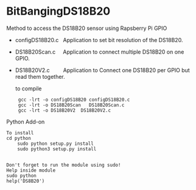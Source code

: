 BitBangingDS18B20
=================

Method to access the DS18B20 sensor using Rapsberry Pi GPIO

 - configDS18B20.c &nbsp;&nbsp;Application to set bit resolution  of the DS18B20.
 - DS18B20Scan.c &nbsp;&nbsp;&nbsp;&nbsp;Application to connect multiple DS18B20 on one GPIO.
 - DS18B20V2.c &nbsp;&nbsp;&nbsp;&nbsp;&nbsp;&nbsp;&nbsp;&nbsp;Application to Connect one DS18B20 per GPIO but read them together.

    to compile
    
        gcc -lrt -o configDS18B20 configDS18B20.c
        gcc -lrt -o DS18B20Scan   DS18B20Scan.c
        gcc -lrt -o DS18B20V2  DS18B20V2.c

Python Add-on

    To install
	cd python
        sudo python setup.py install
        sudo python3 setup.py install


    Don't forget to run the module using sudo!
    Help inside module
	sudo python
	help('DS8B20')

